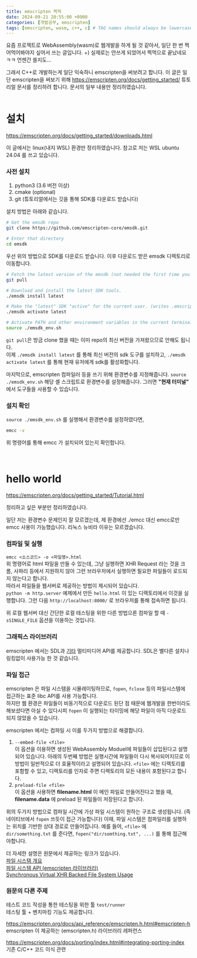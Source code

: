 ```yaml
---
title: emscripten 찍먹
date: 2024-09-21 20:55:00 +0900
categories: [개발공부, emscripten]
tags: [emscripten, wasm, c++, c] # TAG names should always be lowercase
---
```


요즘 프로젝트로 WebAssembly(wasm)로 웹개발을 하게 될 것 같아서, 일단 한 번 찍어먹어봐야지 싶어서 쓰는 글입니다.
+) 실제로는 안쓰게 되었어서 찍먹으로 끝났네요 ㅋㅋ 언젠간 쓸지도...

그래서 C++로 개발하는게 일단 익숙하니 emscripten을 써보려고 합니다. 이 글은 일단 emscripten을 써보기 위해 <https://emscripten.org/docs/getting_started/> 튜토리얼 문서를 정리하려 합니다. 문서의 일부 내용만 정리하였습니다.
<br/><br/>

# 설치

<https://emscripten.org/docs/getting_started/downloads.html>

이 글에서는 linux(내지 WSL) 환경만 정리하였습니다. 참고로 저는 WSL ubuntu 24.04 를 쓰고 있습니다.

### 사전 설치

1. python3 (3.6 버전 이상)
2. cmake (optional)
3. git (튜토리얼에서는 깃을 통해 SDK를 다운로드 받습니다)

설치 방법은 아래와 같습니다.

```bash
# Get the emsdk repo
git clone https://github.com/emscripten-core/emsdk.git

# Enter that directory
cd emsdk
```

우선 위의 방법으로 SDK를 다운로드 받습니다. 이후 다운로드 받은 emsdk 디렉토리로 이동합니다.

```bash
# Fetch the latest version of the emsdk (not needed the first time you clone)
git pull

# Download and install the latest SDK tools.
./emsdk install latest

# Make the "latest" SDK "active" for the current user. (writes .emscripten file)
./emsdk activate latest

# Activate PATH and other environment variables in the current terminal
source ./emsdk_env.sh
```

`git pull`은 방금 clone 했을 때는 이미 repo의 최신 버전을 가져왔으므로 안해도 됩니다.  
이제 `./emsdk install latest` 를 통해 최신 버전의 sdk 도구를 설치하고, `./emsdk activate latest` 를 통해 현재 유저에게 sdk를 활성화합니다.

마지막으로, emscripten 컴파일러 등을 쓰기 위해 환경변수를 지정해줍니다. `source ./emsdk_env.sh` 해당 셸 스크립트로 환경변수를 설정해줍니다. 그러면 **"현재 터미널"** 에서 도구들을 사용할 수 있습니다.

### 설치 확인

`source ./emsdk_env.sh` 를 실행해서 환경변수를 설정하였다면,

```bash
emcc -v
```

위 명령어를 통해 emcc 가 설치되어 있는지 확인합니다.  
<br/><br/>

# hello world

<https://emscripten.org/docs/getting_started/Tutorial.html>

정리하고 싶은 부분만 정리하였습니다.

일단 저는 환경변수 문제인지 잘 모르겠는데, 제 환경에선 ./emcc 대신 emcc로만 emcc 사용이 가능했습니다. 리눅스 뉴비라 이유는 모르겠습니다.

### 컴파일 및 실행

`emcc <소스코드> -o <파일명>.html `  
위 명령어로 html 파일을 만들 수 있는데, 그냥 실행하면 XHR Request 라는 것을 크롬, 사파리 등에서 지원하지 않아 그런 브라우저에서 실행하면 필요한 파일들이 로드되지 않는다고 합니다.  
따라서 파일들을 웹서버로 제공하는 방법이 제시되어 있습니다.  
`python -m http.server` 예제에서 만든 `hello.html` 이 있는 디렉토리에서 이것을 실행합니다. 그런 다음 `http://localhost:8000/` 로 브라우저를 통해 접속하면 됩니다.

위 로컬 웹서버 대신 간단한 로컬 테스팅을 위한 다른 방법으론 컴파일 할 때 `-sSINGLE_FILE` 옵션을 이용하는 것입니다.

### 그래픽스 라이브러리

emscripten 에서는 SDL과 [기타](https://emscripten.org/docs/porting/multimedia_and_graphics/index.html) 멀티미디어 API를 제공합니다. SDL은 별다른 설치나 링킹없이 사용가능 한 것 같습니다.

### 파일 접근

emscripten 은 파일 시스템을 시뮬레이팅하므로, `fopen`, `fclose` 등의 파일시스템에 접근하는 표준 libc API를 사용 가능합니다.  
하지만 웹 환경은 파일들이 비동기적으로 다운로드 된단 점 때문에 웹개발을 한번이라도 해보셨다면 아실 수 있다시피 `fopen` 이 실행되는 타이밍에 해당 파일이 아직 다운로드 되지 않았을 수 있습니다.

emscripten 에서는 컴파일 시 이를 두가지 방법으로 해결합니다.

1. `--embed-file <file>`  
   이 옵션을 이용하면 생성된 WebAssembly Moduel에 파일들이 삽입된다고 설명되어 있습니다. 아래의 두번째 방법은 실행시간에 파일들이 다시 복사되어지므로 이 방법이 일반적으로 더 효율적이라고 설명되어 있습니다. `<file>` 에는 디렉토리를 포함할 수 있고, 디렉토리를 인자로 주면 디렉토리의 모든 내용이 포함된다고 합니다.
2. `preload-file <file>`  
   이 옵션을 사용하면 **filename.html** 이 메인 파일로 만들어진다고 했을 때, **filename.data** 에 preload 된 파일들이 저장된다고 합니다.

위의 두가지 방법으로 컴파일 시간에 가상 파일 시스템이 원하는 구조로 생성됩니다. (즉 네이티브에서 `fopen` 쓰듯이 접근 가능합니다) 이때, 파일 시스템은 컴파일러를 실행하는 위치를 기반한 상대 경로로 만들어집니다. 예를 들어, `<file>` 에 `dir/something.txt` 를 준다면, `fopen("dir/somthing.txt", ...)` 를 통해 접근해야합니다.

더 자세한 설명은 원문에서 제공하는 링크가 있습니다.  
[파일 시스템 개요](https://emscripten.org/docs/porting/files/file_systems_overview.html#file-system-overview)  
[파일 시스템 API (emscripten 라이브러리)](https://emscripten.org/docs/api_reference/Filesystem-API.html#filesystem-api)  
[Synchronous Virtual XHR Backed File System Usage](https://emscripten.org/docs/porting/files/Synchronous-Virtual-XHR-Backed-File-System-Usage.html#synchronous-virtual-xhr-backed-file-system-usage)

### 원문의 다른 주제

테스트 코드 작성을 통한 테스팅을 위한 툴 `test/runner`  
테스팅 툴 + 벤치마킹 기능도 제공합니다.

<https://emscripten.org/docs/api_reference/emscripten.h.html#emscripten-h>  
emscripten 이 제공하는 (emscripten.h) 라이브러리 레퍼런스

https://emscripten.org/docs/porting/index.html#integrating-porting-index  
기존 C/C++ 코드 이식 관련
